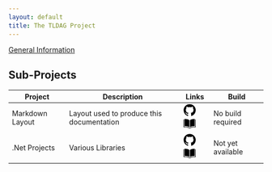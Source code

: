 ```yaml
---
layout: default
title: The TLDAG Project
---
```


[General Information](/general/)

## Sub-Projects

Project | Description | Links | Build
---|---|---|---
Markdown Layout | Layout used to produce this documentation | [![Repository](/images/github-24.png)](https://github.com/tldag/tldag-markdown-layout) [![Documentation](/images/book-24.png)](/tldag-markdown-layout/) | No build required
.Net Projects | Various Libraries | [![Repository](/images/github-24.png)](https://github.com/tldag/tldag-dotnet) [![Documentation](/images/book-24.png)](/tldag-dotnet/) | Not yet available
